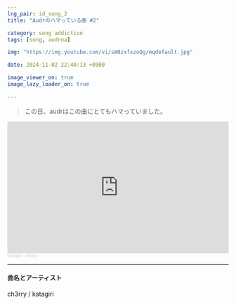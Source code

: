 ```yaml
---
lng_pair: id_song_2
title: "Audrのハマっている曲 #2"

category: song addiction
tags: [song, audrna]

img: "https://img.youtube.com/vi/sW8zxfxzoQg/mqdefault.jpg"

date: 2024-11-02 22:40:13 +0900

image_viewer_on: true
image_lazy_loader_on: true

---
```


> この日、audrはこの曲にとてもハマっていました。

<iframe width="100%" height="300" scrolling="no" frameborder="no" allow="autoplay" src="https://w.soundcloud.com/player/?url=https%3A//api.soundcloud.com/tracks/316087515&color=%23ff5500&auto_play=false&hide_related=false&show_comments=true&show_user=true&show_reposts=false&show_teaser=true&visual=true"></iframe><div style="font-size: 10px; color: #cccccc;line-break: anywhere;word-break: normal;overflow: hidden;white-space: nowrap;text-overflow: ellipsis; font-family: Interstate,Lucida Grande,Lucida Sans Unicode,Lucida Sans,Garuda,Verdana,Tahoma,sans-serif;font-weight: 100;"><a href="https://soundcloud.com/katagiri" title="katagiri" target="_blank" style="color: #cccccc; text-decoration: none;">katagiri</a> · <a href="https://soundcloud.com/katagiri/ch3rry" title="ch3rry" target="_blank" style="color: #cccccc; text-decoration: none;">ch3rry</a></div>

<hr>

#### 曲名とアーティスト

<!-- outline-start -->
ch3rry / katagiri
<!-- outline-end -->
